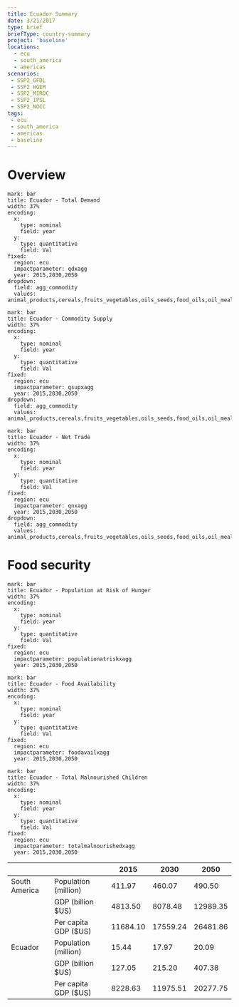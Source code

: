 ```yaml
---
title: Ecuador Summary
date: 3/21/2017
type: brief
briefType: country-summary
project: 'baseline'
locations:
  - ecu
  - south_america
  - americas
scenarios:
 - SSP2_GFDL
 - SSP2_HGEM
 - SSP2_MIROC
 - SSP2_IPSL
 - SSP2_NOCC
tags:
 - ecu
 - south_america
 - americas
 - baseline
---
```

# Overview 

```chart
mark: bar
title: Ecuador - Total Demand
width: 37%
encoding:
  x:
    type: nominal
    field: year
  y:
    type: quantitative
    field: Val
fixed:
  region: ecu
  impactparameter: qdxagg
  year: 2015,2030,2050
dropdown:
  field: agg_commodity
  values: animal_products,cereals,fruits_vegetables,oils_seeds,food_oils,oil_meals,other,pulses,roots_tubers,sugar
```

```chart
mark: bar
title: Ecuador - Commodity Supply
width: 37%
encoding:
  x:
    type: nominal
    field: year
  y:
    type: quantitative
    field: Val
fixed:
  region: ecu
  impactparameter: qsupxagg
  year: 2015,2030,2050
dropdown:
  field: agg_commodity
  values: animal_products,cereals,fruits_vegetables,oils_seeds,food_oils,oil_meals,other,pulses,roots_tubers,sugar
```

```chart
mark: bar
title: Ecuador - Net Trade
width: 37%
encoding:
  x:
    type: nominal
    field: year
  y:
    type: quantitative
    field: Val
fixed:
  region: ecu
  impactparameter: qnxagg
  year: 2015,2030,2050
dropdown:
  field: agg_commodity
  values: animal_products,cereals,fruits_vegetables,oils_seeds,food_oils,oil_meals,other,pulses,roots_tubers,sugar
```

# Food security

```chart
mark: bar
title: Ecuador - Population at Risk of Hunger
width: 37%
encoding:
  x:
    type: nominal
    field: year
  y:
    type: quantitative
    field: Val
fixed:
  region: ecu
  impactparameter: populationatriskxagg
  year: 2015,2030,2050
```

```chart
mark: bar
title: Ecuador - Food Availability
width: 37%
encoding:
  x:
    type: nominal
    field: year
  y:
    type: quantitative
    field: Val
fixed:
  region: ecu
  impactparameter: foodavailxagg
  year: 2015,2030,2050
```

```chart
mark: bar
title: Ecuador - Total Malnourished Children
width: 37%
encoding:
  x:
    type: nominal
    field: year
  y:
    type: quantitative
    field: Val
fixed:
  region: ecu
  impactparameter: totalmalnourishedxagg
  year: 2015,2030,2050
```

|   |   | 2015 | 2030 | 2050 |
|---|---|---|---|---|
| South America | Population (million) | 411.97 | 460.07 | 490.50 |
|  | GDP (billion $US) | 4813.50 | 8078.48 | 12989.35 |
|  | Per capita GDP ($US) | 11684.10 | 17559.24 | 26481.86 |
| Ecuador | Population (million) | 15.44 | 17.97 | 20.09 |
|  | GDP (billion $US) | 127.05 | 215.20 | 407.38 |
|  | Per capita GDP ($US) | 8228.63| 11975.51| 20277.75|